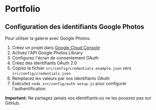 # Portfolio

## Configuration des identifiants Google Photos

Pour utiliser la galerie avec Google Photos:

1. Créez un projet dans [Google Cloud Console](https://console.cloud.google.com/)
2. Activez l'API Google Photos Library
3. Configurez l'écran de consentement OAuth
4. Créez des identifiants OAuth 2.0
5. Copiez le fichier `src/config/credentials.example.json` vers `src/config/credentials.json` 
6. Remplacez les valeurs par vos identifiants OAuth
7. Exécutez `node src/config/auth-setup.js` pour configurer l'authentification

**Important:** Ne partagez jamais vos identifiants ou ne les poussez pas sur GitHub.